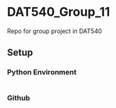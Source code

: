 # DAT540_Group_11
Repo for group project in DAT540


## Setup

<h3>Python Environment</h3>


````
````
<h3>Github</h3>
